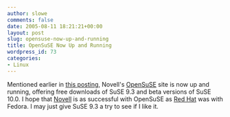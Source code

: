 ```yaml
---
author: slowe
comments: false
date: 2005-08-11 18:21:21+00:00
layout: post
slug: opensuse-now-up-and-running
title: OpenSuSE Now Up and Running
wordpress_id: 73
categories:
- Linux
---
```


Mentioned earlier in [this posting]({{site.url}}/2005/08/03/novell-to-broaden-suses-reach/), Novell's [OpenSuSE](http://www.opensuse.org/) site is now up and running, offering free downloads of SuSE 9.3 and beta versions of SuSE 10.0. I hope that [Novell](http://www.novell.com/) is as successful with OpenSuSE as [Red Hat](http://www.redhat.com/) was with Fedora. I may just give SuSE 9.3 a try to see if I like it.
